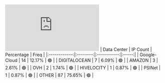 ![Diagramm](https://github.com/obajay/StateSync-snapshots/blob/main/Projects/Umee/1/README.md)
| Data Center | IP Count | Percentage | Freq |
|:------------:|:--------:|:-----------:|:-----:|
| Google-Cloud | 14 | 12.17% | 🟢 |
| DIGITALOCEAN | 7 | 6.09% | 🟢 |
| AMAZON | 3 | 2.61% | 🟢 |
| OVH | 2 | 1.74% | 🟢 |
| HIVELOCITY | 1 | 0.87% | 🟢 |
| PSINet | 1 | 0.87% | 🟢 |
| OTHER | 87 | 75.65% | 🟢 |